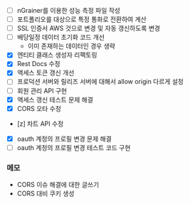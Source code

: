 
- [ ] nGrainer를 이용한 성능 측정 파일 작성
- [ ] 포트폴리오를 대상으로 특정 통화로 전환하여 계산
- [ ] SSL 인증서 AWS 것으로 변경 및 자동 갱신하도록 변경
- [ ] 배당일정 데이터 초기화 코드 개선
	- 이미 존재하는 데이터인 경우 생략
- [x] 엔티티 클래스 생성자 리팩토링
- [x] Rest Docs 수정
- [x]  액세스 토큰 갱신 개선
- [ ] 프로덕션 서버와 릴리즈 서버에 대해서 allow origin 다르게 설정
- [ ] 회원 관리 API 구현
- [x] 액세스 갱신 테스트 문제 해결
- [x] CORS 오타 수정
- [z] 차트 API 수정
- [x] oauth 계정의 프로필 변경 문제 해결
- [ ] oauth 계정의 프로필 변경 테스트 코드 구현

### 메모
- CORS 이슈 해결에 대한 글쓰기
- CORS 대비 쿠키 생성
